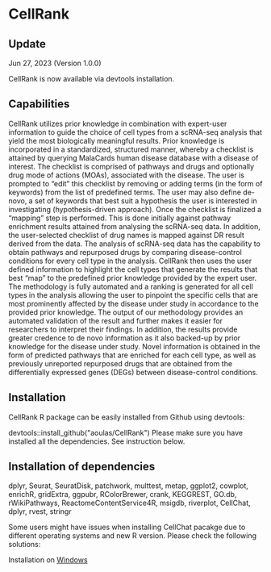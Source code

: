 # CellRank
## Update
Jun 27, 2023 (Version 1.0.0)

CellRank is now available via devtools installation. 

## Capabilities
CellRank utilizes prior knowledge in combination with expert-user information to guide the choice of cell types from a scRNA-seq analysis that yield the most biologically meaningful results. Prior knowledge is incorporated in a standardized, structured manner, whereby a checklist is attained by querying MalaCards human disease database with a disease of interest. The checklist is comprised of pathways and drugs and optionally drug mode of actions (MOAs), associated with the disease. The user is prompted to “edit” this checklist by removing or adding terms (in the form of keywords) from the list of predefined terms. The user may also define de-novo, a set of keywords that best suit a hypothesis the user is interested in investigating (hypothesis-driven approach). Once the checklist is finalized a “mapping” step is performed. This is done initially against pathway enrichment results attained from analysing the scRNA-seq data. In addition, the user-selected checklist of drug names is mapped against DR result derived from the data. The analysis of scRNA-seq data has the capability to obtain pathways and repurposed drugs by comparing disease-control conditions for every cell type in the analysis. CellRank then uses the user defined information to highlight the cell types that generate the results that best “map” to the predefined prior knowledge provided by the expert user. The methodology is fully automated and a ranking is generated for all cell types in the analysis allowing the user to pinpoint the specific cells that are most prominently affected by the disease under study in accordance to the provided prior knowledge.  The output of our methodology provides an automated validation of the result and further makes it easier for researchers to interpret their findings. In addition, the results provide greater credence to de novo information as it also backed-up by prior knowledge for the disease under study. Novel information is obtained in the form of predicted pathways that are enriched for each cell type, as well as previously unreported repurposed drugs that are obtained from the differentially expressed genes (DEGs) between disease-control conditions.   

## Installation
CellRank R package can be easily installed from Github using devtools:

devtools::install_github("aoulas/CellRank")
Please make sure you have installed all the dependencies. See instruction below.

## Installation of  dependencies
dplyr, Seurat, SeuratDisk, patchwork, multtest, metap, ggplot2, cowplot, enrichR, gridExtra, ggpubr, RColorBrewer, crank, KEGGREST, GO.db, rWikiPathways, ReactomeContentService4R, msigdb, riverplot, CellChat, dplyr, rvest, stringr


Some users might have issues when installing CellChat pacakge due to different operating systems and new R version. Please check the following solutions:

Installation on [Windows](https://github.com/sqjin/CellChat/issues/5)
